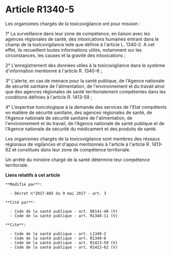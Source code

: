# Article R1340-5

Les organismes chargés de la toxicovigilance ont pour mission : 

1° La surveillance dans leur zone de compétence, en liaison avec les agences régionales de santé, des intoxications humaines
entrant dans le champ de la toxicovigilance telle que définie à l'article L. 1340-2. A cet effet, ils recueillent toutes
informations utiles, notamment sur les circonstances, les causes et la gravité des intoxications ; 

2° L'enregistrement des données utiles à la toxicovigilance dans le système d'information mentionné à l'article R. 1340-6 ; 

3° L'alerte, en cas de menace pour la santé publique, de l'Agence nationale de sécurité sanitaire de l'alimentation, de
l'environnement et du travail ainsi que des agences régionales de santé territorialement compétentes dans les conditions
définies à l'article R. 1413-59 ; 

4° L'expertise toxicologique à la demande des services de l'Etat compétents en matière de sécurité sanitaire, des agences
régionales de santé, de l'Agence nationale de sécurité sanitaire de l'alimentation, de l'environnement et du travail, de
l'Agence nationale de santé publique et de l'Agence nationale de sécurité du médicament et des produits de santé. 

Les organismes chargés de la toxicovigilance sont membres des réseaux régionaux de vigilances et d'appui mentionnés à
l'article à l'article R. 1413-62 et constitués dans leur zone de compétence territoriale. 

Un arrêté du ministre chargé de la santé détermine leur compétence territoriale.

**Liens relatifs à cet article**

	**Modifié par**:

	  - Décret n°2017-885 du 9 mai 2017 - art. 3

	**Cité par**:

	  - Code de la santé publique - art. D6141-40 (V)
	  - Code de la santé publique - art. R1340-11 (V)

	**Cite**:

	  - Code de la santé publique - art. L1340-2
	  - Code de la santé publique - art. R1340-6
	  - Code de la santé publique - art. R1413-59 (V)
	  - Code de la santé publique - art. R1413-62 (V)
